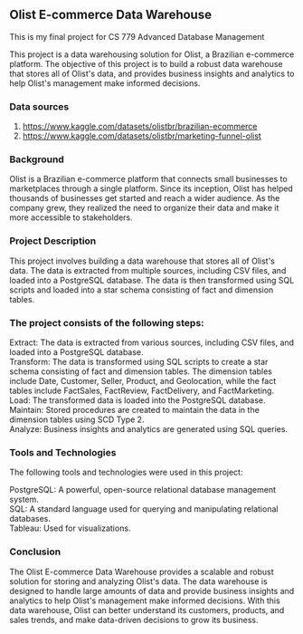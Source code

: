 ## Olist E-commerce Data Warehouse
This is my final project for CS 779 Advanced Database Management

This project is a data warehousing solution for Olist, a Brazilian e-commerce platform. The objective of this project is to build a robust data warehouse that stores all of Olist's data, and provides business insights and analytics to help Olist's management make informed decisions.

### Data sources
1. https://www.kaggle.com/datasets/olistbr/brazilian-ecommerce
2. https://www.kaggle.com/datasets/olistbr/marketing-funnel-olist

### Background

Olist is a Brazilian e-commerce platform that connects small businesses to marketplaces through a single platform. Since its inception, Olist has helped thousands of businesses get started and reach a wider audience. As the company grew, they realized the need to organize their data and make it more accessible to stakeholders.

### Project Description

This project involves building a data warehouse that stores all of Olist's data. The data is extracted from multiple sources, including CSV files, and loaded into a PostgreSQL database. The data is then transformed using SQL scripts and loaded into a star schema consisting of fact and dimension tables.

### The project consists of the following steps:

Extract: The data is extracted from various sources, including CSV files, and loaded into a PostgreSQL database.  
Transform: The data is transformed using SQL scripts to create a star schema consisting of fact and dimension tables. The dimension tables include Date, Customer, Seller, Product, and Geolocation, while the fact tables include FactSales, FactReview, FactDelivery, and FactMarketing.  
Load: The transformed data is loaded into the PostgreSQL database.  
Maintain: Stored procedures are created to maintain the data in the dimension tables using SCD Type 2.  
Analyze: Business insights and analytics are generated using SQL queries.  

### Tools and Technologies

The following tools and technologies were used in this project:

PostgreSQL: A powerful, open-source relational database management system.  
SQL: A standard language used for querying and manipulating relational databases.  
Tableau: Used for visualizations.

### Conclusion
The Olist E-commerce Data Warehouse provides a scalable and robust solution for storing and analyzing Olist's data. The data warehouse is designed to handle large amounts of data and provide business insights and analytics to help Olist's management make informed decisions. With this data warehouse, Olist can better understand its customers, products, and sales trends, and make data-driven decisions to grow its business.
